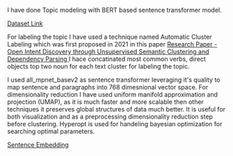 

I have done Topic modeling with BERT based sentence transformer model.

[Dataset Link](https://zenodo.org/record/1000885#.YxxQ7NJBxhF)


For labeling the topic  I have used a technique named Automatic  Cluster Labeling which was first  proposed in 2021 in this paper [Research Paper -Open Intent Discovery through Unsupervised Semantic Clustering and Dependency Parsing ](https://arxiv.org/pdf/2104.12114.pdf)
I hace concatinated most common verbs, direct objects top two noun for each text cluster for labeling the topic.

I used all_mpnet_basev2 as sentence transformer leveraging it's quality to map sentence and paragraphs into 768 dimesnional vector space.
For dimensionality reduction I have used uniform manifold approximation and projection (UMAP),  as it is much faster and more scalable then other techniques it preserves global structures of data much better. 
It is useful for both visualization and as a preprocessing dimensionality reduction step before clustering. 
Hyperopt is used for handeling bayesian optimization for searching optimal parameters.

[Sentence Embedding](https://towardsdatascience.com/clustering-sentence-embeddings-to-identify-intents-in-short-text-48d22d3bf02e)
